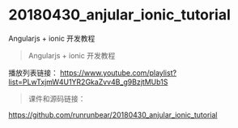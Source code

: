 # 20180430_anjular_ionic_tutorial
Angularjs + ionic 开发教程

> Angularjs + ionic 开发教程

播放列表链接：
https://www.youtube.com/playlist?list=PLwTxjmW4U1YR2GkaZvv4B_g9BzjtMUb1S


> 课件和源码链接： 

https://github.com/runrunbear/20180430_anjular_ionic_tutorial
